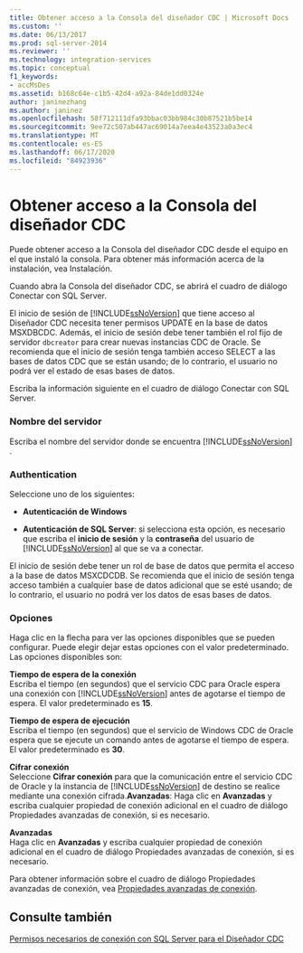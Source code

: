 ```yaml
---
title: Obtener acceso a la Consola del diseñador CDC | Microsoft Docs
ms.custom: ''
ms.date: 06/13/2017
ms.prod: sql-server-2014
ms.reviewer: ''
ms.technology: integration-services
ms.topic: conceptual
f1_keywords:
- accMsDes
ms.assetid: b168c64e-c1b5-42d4-a92a-84de1dd0324e
author: janinezhang
ms.author: janinez
ms.openlocfilehash: 58f712111dfa93bbac03bb984c30b87521b5be14
ms.sourcegitcommit: 9ee72c507ab447ac69014a7eea4e43523a0a3ec4
ms.translationtype: MT
ms.contentlocale: es-ES
ms.lasthandoff: 06/17/2020
ms.locfileid: "84923936"
---
```

# <a name="access-the-cdc-designer-console"></a>Obtener acceso a la Consola del diseñador CDC
  Puede obtener acceso a la Consola del diseñador CDC desde el equipo en el que instaló la consola. Para obtener más información acerca de la instalación, vea Instalación.  
  
 Cuando abra la Consola del diseñador CDC, se abrirá el cuadro de diálogo Conectar con SQL Server.  
  
 El inicio de sesión de [!INCLUDE[ssNoVersion](../../includes/ssnoversion-md.md)] que tiene acceso al Diseñador CDC necesita tener permisos UPDATE en la base de datos MSXDBCDC. Además, el inicio de sesión debe tener también el rol fijo de servidor `dbcreator` para crear nuevas instancias CDC de Oracle. Se recomienda que el inicio de sesión tenga también acceso SELECT a las bases de datos CDC que se están usando; de lo contrario, el usuario no podrá ver el estado de esas bases de datos.  
  
 Escriba la información siguiente en el cuadro de diálogo Conectar con SQL Server.  
  
### <a name="server-name"></a>Nombre del servidor  
 Escriba el nombre del servidor donde se encuentra [!INCLUDE[ssNoVersion](../../includes/ssnoversion-md.md)] .  
  
### <a name="authentication"></a>Authentication  
 Seleccione uno de los siguientes:  
  
-   **Autenticación de Windows**  
  
-   **Autenticación de SQL Server**: si selecciona esta opción, es necesario que escriba el **inicio de sesión** y la **contraseña** del usuario de [!INCLUDE[ssNoVersion](../../includes/ssnoversion-md.md)] al que se va a conectar.  
  
 El inicio de sesión debe tener un rol de base de datos que permita el acceso a la base de datos MSXCDCDB. Se recomienda que el inicio de sesión tenga acceso también a cualquier base de datos adicional que se esté usando; de lo contrario, el usuario no podrá ver los datos de esas bases de datos.  
  
### <a name="options"></a>Opciones  
 Haga clic en la flecha para ver las opciones disponibles que se pueden configurar. Puede elegir dejar estas opciones con el valor predeterminado. Las opciones disponibles son:  
  
 **Tiempo de espera de la conexión**  
 Escriba el tiempo (en segundos) que el servicio CDC para Oracle espera una conexión con [!INCLUDE[ssNoVersion](../../includes/ssnoversion-md.md)] antes de agotarse el tiempo de espera. El valor predeterminado es **15**.  
  
 **Tiempo de espera de ejecución**  
 Escriba el tiempo (en segundos) que el servicio de Windows CDC de Oracle espera que se ejecute un comando antes de agotarse el tiempo de espera. El valor predeterminado es **30**.  
  
 **Cifrar conexión**  
 Seleccione **Cifrar conexión** para que la comunicación entre el servicio CDC de Oracle y la instancia de [!INCLUDE[ssNoVersion](../../includes/ssnoversion-md.md)] de destino se realice mediante una conexión cifrada.**Avanzadas**: Haga clic en **Avanzadas** y escriba cualquier propiedad de conexión adicional en el cuadro de diálogo Propiedades avanzadas de conexión, si es necesario.  
  
 **Avanzadas**  
 Haga clic en **Avanzadas** y escriba cualquier propiedad de conexión adicional en el cuadro de diálogo Propiedades avanzadas de conexión, si es necesario.  
  
 Para obtener información sobre el cuadro de diálogo Propiedades avanzadas de conexión, vea [Propiedades avanzadas de conexión](advanced-connection-properties.md).  
  
## <a name="see-also"></a>Consulte también  
 [Permisos necesarios de conexión con SQL Server para el Diseñador CDC](sql-server-connection-required-permissions-for-the-cdc-designer.md)  
  
  
